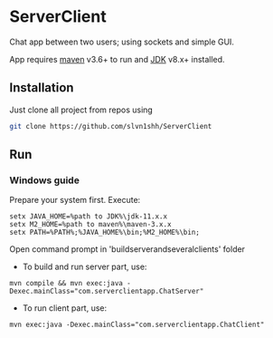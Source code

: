 # ServerClient
Chat app between two users; using sockets and simple GUI.

App requires [maven](https://maven.apache.org/download.cgi) v3.6+ to run
and [JDK](https://www.oracle.com/technetwork/java/javase/downloads/index.html) v8.x+ installed.

## Installation
Just clone all project from repos using
```sh
git clone https://github.com/slvn1shh/ServerClient
```
## Run
### Windows guide
Prepare your system first. Execute:
```
setx JAVA_HOME=%path to JDK%\jdk-11.x.x
setx M2_HOME=%path to maven%\maven-3.x.x
setx PATH=%PATH%;%JAVA_HOME%\bin;%M2_HOME%\bin;
```
Open command prompt in 'buildserverandseveralclients' folder
- To build and run server part, use:
```
mvn compile && mvn exec:java -Dexec.mainClass="com.serverclientapp.ChatServer"
```
- To run client part, use:
```
mvn exec:java -Dexec.mainClass="com.serverclientapp.ChatClient"
```
